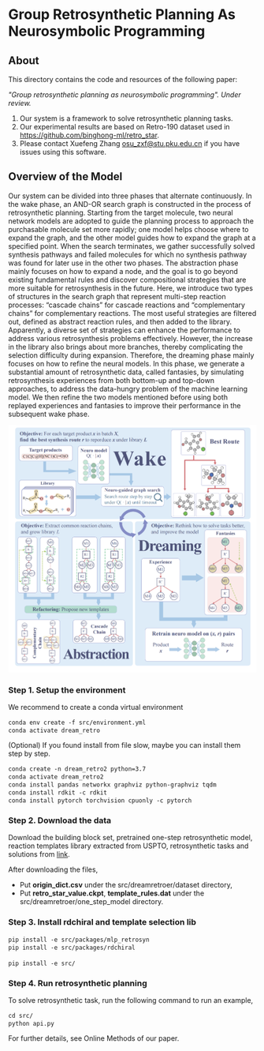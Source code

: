 # Group Retrosynthetic Planning As Neurosymbolic Programming

## About
This directory contains the code and resources of the following paper:

<i>"Group retrosynthetic planning as neurosymbolic programming". Under review. </i>

1. Our system is a framework to solve retrosynthetic planning tasks.
2. Our experimental results are based on Retro-190 dataset used in  https://github.com/binghong-ml/retro_star.
3. Please contact Xuefeng Zhang osu_zxf@stu.pku.edu.cn if you have issues using this software.

## Overview of the Model
Our system can be divided into three phases that alternate continuously. In the wake phase, an AND-OR search graph is constructed in the process of retrosynthetic planning. Starting from the target molecule, two neural network models are adopted to guide the planning process to approach the purchasable molecule set more rapidly; one model helps choose where to expand the graph, and the other model guides how to expand the graph at a specified point. When the search terminates, we gather successfully solved synthesis pathways and failed molecules for which no synthesis pathway was found for later use in the other two phases. The abstraction phase mainly focuses on how to expand a node, and the goal is to go beyond existing fundamental rules and discover compositional strategies that are more suitable for retrosynthesis in the future. Here, we introduce two types of structures in the search graph that represent multi-step reaction processes: “cascade chains” for cascade reactions and “complementary chains” for complementary reactions. The most useful strategies are filtered out, defined as abstract reaction rules, and then added to the library. Apparently, a diverse set of strategies can enhance the performance to address various retrosynthesis problems effectively. However, the increase in the library also brings about more branches, thereby complicating the selection difficulty during expansion. Therefore, the dreaming phase mainly focuses on how to refine the neural models. In this phase, we generate a substantial amount of retrosynthetic data, called fantasies, by simulating retrosynthesis experiences from both bottom-up and top-down approaches, to address the data-hungry problem of the machine learning model. We then refine the two models mentioned before using both replayed experiences and fantasies to improve their performance in the subsequent wake phase.

<p align="center">
<img src="figs/DreamerFramework.png" > 
</p>


### Step 1. Setup the environment
We recommend to create a conda virtual environment
```
conda env create -f src/environment.yml
conda activate dream_retro
```

(Optional) If you found install from file slow, maybe you can install them step by step.
```
conda create -n dream_retro2 python=3.7
conda activate dream_retro2
conda install pandas networkx graphviz python-graphviz tqdm
conda install rdkit -c rdkit
conda install pytorch torchvision cpuonly -c pytorch
```

### Step 2. Download the data
Download the building block set, pretrained one-step retrosynthetic model, reaction templates library extracted from USPTO, retrosynthetic tasks and solutions from [link](https://drive.google.com/drive/folders/1nXAuiBzb5YqcIJ5zeP0IoJFt0F5s7Flp?usp=sharing).

After downloading the files, 
- Put **origin_dict.csv** under the src/dreamretroer/dataset directory,
- Put **retro_star_value.ckpt**, **template_rules.dat** under the src/dreamretroer/one_step_model directory.
 

### Step 3. Install rdchiral and template selection lib
```
pip install -e src/packages/mlp_retrosyn
pip install -e src/packages/rdchiral

pip install -e src/
```

### Step 4. Run retrosynthetic planning
To solve retrosynthetic task, run the following command to run an example,

```
cd src/
python api.py
```

For further details, see Online Methods of our paper. 
